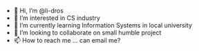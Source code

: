 - 👋 Hi, I’m @li-dros
- 👀 I’m interested in CS industry
- 🌱 I’m currently learning Information Systems in local university
- 💞️ I’m looking to collaborate on small humble project
- 📫 How to reach me ... can email me?
